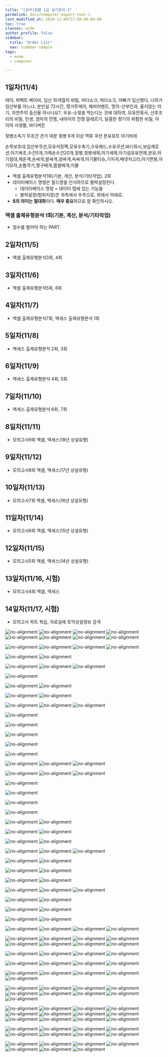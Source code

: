 ```yaml
---
title: "[공부]컴활 1급 실기준비-1"
permalink: docs/computer-expert-real-1
last_modified_at: 2019-11-04T17:58:49-04:00
toc: true
classes: wide
author_profile: false
sidebar:
  title: "Order List"
  nav: sidebar-sample
tags:
  - exam
  - computer

---
```


## 1일차(11/4)

태아, 퍼펙트 베이비, 임신 10개월의 비밀, 마더쇼크, 파더쇼크, 아빠가 임신했다, 너희가 임산부를 아느냐, 분만실 72시간, 캥거루케어, 해피이벤트, 명의-산부인과, 울지않는 아기, 자연주의 출산울 아시나요?, 우유-소젖을 먹는다는 것에 대하여, 모유잔혹사, 산후조리의 비밀, 탄생, 엄마의 전쟁, 내아이의 전쟁 알레르기, 달콤한 향기의 위험한 비밀, 아이의 사생활, 바디버든

 
젖병소독기 무조건 큰거 여분 젖병 6개 이상
역류 쿠션
분유포트 
아기비데

손목보호대,임산부쿠션,모유저장팩,모유수축기,수유패드,수유쿠션,바디워시,보습제로션,아기욕조,수건5개,가제손수건20개,젖병,젖병세제,아기세제,아기섬유유연제,분유,아기침대,체온계,손싸개,발싸개,겉싸개,속싸개,아기물티슈,기저귀,배넷저고리,아기면봉,아기모자,손톱깍기,짱구베개,쫍쌀베개,이불

* 엑셀 출제유형분석1회(기본, 계산, 분석/기타작업), 2회
* 데이터베이스 명령은 필드명을 인식하므로 블럭설정한다.
  * 데이터베이스 명령 = 데이터 탭에 있는 기능들
  * 블럭설정(범위지정)은 좌측에서 우측으로, 위에서 아래로.
* **$의 의미는 절대화**이다. **매우 중요**하므로 잘 확인하시오.



### 엑셀 출제유형분석 1회(기본, 계산, 분석/기타작업)

* 점수를 벌어야 하는 PART.


## 2일차(11/5)

* 엑셀 출제유형분석3회, 4회

## 3일차(11/6)

* 엑셀 출제유형분석5회, 6회

## 4일차(11/7)

* 엑셀 출제유형분석7회, 액세스 출제유형분석 1회

## 5일차(11/8)

* 액세스 출제유형분석 2회, 3회

## 6일차(11/9)

* 액세스 출제유형분석 4회, 5회

## 7일차(11/10)

* 액세스 출제유형분석 6회, 7회

## 8일차(11/11)

* 모의고사9회 액셀, 액세스(18년 상설유형)

## 9일차(11/12)

* 모의고사8회 액셀, 액세스(17년 상설유형)

## 10일차(11/13)

* 모의고사7회 액셀, 액세스(16년 상설유형)

## 11일차(11/14)

* 모의고사6회 액셀, 액세스(15년 상설유형)

## 12일차(11/15)

* 모의고사5회 액셀, 액세스(14년 상설유형)

## 13일차(11/16, 시험)

* 모의고사4회 액셀, 액세스

## 14일차(11/17, 시험)

* 모의고사 파트 복습, 자료실에 토막상설정보 검색


![no-alignment](/assets/images/19-11-18-pt.png)
![no-alignment](/assets/images/19-11-21-pt2.png)
![no-alignment](/assets/images/19-11-22-pt3.png)
![no-alignment](/assets/images/19-11-22-pt4.png)
![no-alignment](/assets/images/19-11-26-pt5.png)
![no-alignment](/assets/images/19-11-27-pt6.png)
![no-alignment](/assets/images/19-12-03-pt7.png)
![no-alignment](/assets/images/19-12-05-pt8.png)

![no-alignment](/assets/images/19-12-09-pt8.png)
![no-alignment](/assets/images/19-12-09-pt9.png)
![no-alignment](/assets/images/19-12-09-pt10.png)
![no-alignment](/assets/images/19-12-09-pt11.png)

![no-alignment](/assets/images/19-12-11-pt12.png)
![no-alignment](/assets/images/19-12-11-pt13.png)

![no-alignment](/assets/images/19-12-16-pt14.png)
![no-alignment](/assets/images/19-12-16-pt15.png)
![no-alignment](/assets/images/19-12-16-pt16.png)

![no-alignment](/assets/images/19-12-18-pt17.png)

![no-alignment](/assets/images/19-12-23-pt18.png)
![no-alignment](/assets/images/19-12-23-pt19.png)

![no-alignment](/assets/images/19-12-27-pt20.png)
![no-alignment](/assets/images/19-12-27-pt21.png)

![no-alignment](/assets/images/20-01-01-pt1.png)
![no-alignment](/assets/images/20-01-01-pt2.png)
![no-alignment](/assets/images/20-01-01-pt3.png)


![no-alignment](/assets/images/20-01-08-pt1.png)

![no-alignment](/assets/images/20-01-08-pt2.png)

![no-alignment](/assets/images/20-01-08-pt3.png)

![no-alignment](/assets/images/20-01-08-pt4.png)

![no-alignment](/assets/images/20-01-08-pt5.png)

![no-alignment](/assets/images/20-01-09-pt1.png)
![no-alignment](/assets/images/20-01-09-pt2.png)
![no-alignment](/assets/images/20-01-09-pt3.png)

![no-alignment](/assets/images/20-01-13-pt1.png)
![no-alignment](/assets/images/20-01-13-pt2.png)
![no-alignment](/assets/images/20-01-13-pt3.png)

![no-alignment](/assets/images/20-01-15-pt1.png)

![no-alignment](/assets/images/20-01-15-pt2.png)

![no-alignment](/assets/images/20-01-16-pt1.png)

![no-alignment](/assets/images/20-01-16-pt2.png)


![no-alignment](/assets/images/20-01-20-pt1.png)
![no-alignment](/assets/images/20-01-20-pt2.png)

![no-alignment](/assets/images/20-01-21-pt1.png)
![no-alignment](/assets/images/20-01-21-pt2.png)

![no-alignment](/assets/images/20-01-30-pt1.png)
![no-alignment](/assets/images/20-01-30-pt2.png)

![no-alignment](/assets/images/20-02-03-pt1.png)
![no-alignment](/assets/images/20-02-03-pt2.png)
![no-alignment](/assets/images/20-02-03-pt3.png)

![no-alignment](/assets/images/20-02-05-pt1.png)
![no-alignment](/assets/images/20-02-05-pt2.png)

![no-alignment](/assets/images/20-02-06-pt1.png)
![no-alignment](/assets/images/20-02-06-pt2.png)

![no-alignment](/assets/images/20-02-10-pt1.png)
![no-alignment](/assets/images/20-02-10-pt2.png)

![no-alignment](/assets/images/20-02-13-pt1.png)
![no-alignment](/assets/images/20-02-13-pt2.png)
![no-alignment](/assets/images/20-02-13-pt3.png)

![no-alignment](/assets/images/20-02-17-pt1.png)
![no-alignment](/assets/images/20-02-17-pt2.png)

![no-alignment](/assets/images/20-02-18-pt1.png)
![no-alignment](/assets/images/20-02-18-pt2.png)

![no-alignment](/assets/images/20-02-20-pt1.png)
![no-alignment](/assets/images/20-02-20-pt2.png)

![no-alignment](/assets/images/20-02-26-pt1.png)
![no-alignment](/assets/images/20-02-26-pt2.png)
![no-alignment](/assets/images/20-02-26-pt3.png)
![no-alignment](/assets/images/20-02-26-pt4.png)

![no-alignment](/assets/images/20-03-12-pt1.png)
![no-alignment](/assets/images/20-03-12-pt2.png)
![no-alignment](/assets/images/20-03-12-pt3.png)
![no-alignment](/assets/images/20-03-12-pt4.png)
![no-alignment](/assets/images/20-03-12-pt5.png)
![no-alignment](/assets/images/20-03-12-pt6.png)
![no-alignment](/assets/images/20-03-12-pt7.png)
![no-alignment](/assets/images/20-03-12-pt8.png)

![no-alignment](/assets/images/20-03-18-pt1.png)
![no-alignment](/assets/images/20-03-18-pt2.png)
![no-alignment](/assets/images/20-03-18-pt3.png)
![no-alignment](/assets/images/20-03-18-pt4.png)

![no-alignment](/assets/images/20-03-25-pt1.png)
![no-alignment](/assets/images/20-03-25-pt2.png)
![no-alignment](/assets/images/20-03-25-pt3.png)
![no-alignment](/assets/images/20-03-25-pt4.png)

![no-alignment](/assets/images/20-03-30-pt1.png)
![no-alignment](/assets/images/20-03-30-pt2.png)
![no-alignment](/assets/images/20-03-30-pt3.png)
![no-alignment](/assets/images/20-03-30-pt4.png)
![no-alignment](/assets/images/20-03-30-pt5.png)

![no-alignment](/assets/images/20-04-14-pt1.png)
![no-alignment](/assets/images/20-04-14-pt2.png)
![no-alignment](/assets/images/20-04-14-pt3.png)
![no-alignment](/assets/images/20-04-14-pt4.png)
![no-alignment](/assets/images/20-04-14-pt5.png)
![no-alignment](/assets/images/20-04-14-pt6.png)
![no-alignment](/assets/images/20-04-14-pt7.png)
![no-alignment](/assets/images/20-04-14-pt8.png)
![no-alignment](/assets/images/20-04-14-pt9.png)

![no-alignment](/assets/images/20-05-07-pt1.png)
![no-alignment](/assets/images/20-05-07-pt2.png)
![no-alignment](/assets/images/20-05-07-pt3.png)
![no-alignment](/assets/images/20-05-07-pt4.png)
![no-alignment](/assets/images/20-05-07-pt5.png)
![no-alignment](/assets/images/20-05-07-pt6.png)
![no-alignment](/assets/images/20-05-07-pt7.png)
![no-alignment](/assets/images/20-05-07-pt8.png)
![no-alignment](/assets/images/20-05-07-pt9.png)
![no-alignment](/assets/images/20-05-07-pt10.png)
![no-alignment](/assets/images/20-05-07-pt11.png)
![no-alignment](/assets/images/20-05-07-pt12.png)

![no-alignment](/assets/images/20-05-20-pt1.png)
![no-alignment](/assets/images/20-05-20-pt2.png)
![no-alignment](/assets/images/20-05-20-pt3.png)
![no-alignment](/assets/images/20-05-20-pt4.png)
![no-alignment](/assets/images/20-05-20-pt5.png)
![no-alignment](/assets/images/20-05-20-pt6.png)
![no-alignment](/assets/images/20-05-20-pt7.png)
![no-alignment](/assets/images/20-05-20-pt8.png)

![no-alignment](/assets/images/20-05-29-pt1.PNG)
![no-alignment](/assets/images/20-05-29-pt2.PNG)
![no-alignment](/assets/images/20-05-29-pt3.PNG)
![no-alignment](/assets/images/20-05-29-pt4.PNG)
![no-alignment](/assets/images/20-05-29-pt5.PNG)
![no-alignment](/assets/images/20-05-29-pt6.PNG)
![no-alignment](/assets/images/20-05-29-pt7.PNG)
